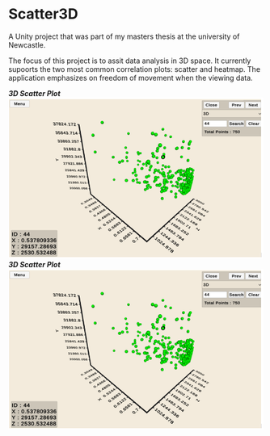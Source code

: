 # Scatter3D
A Unity project that was part of my masters thesis at the university of Newcastle.

The focus of this project is to assit data analysis in 3D space. It currently supoorts the two most common 
correlation plots: scatter and heatmap. The application emphasizes on freedom of movement when the viewing data.

<div>
  <em><b>3D Scatter Plot</b></em>
  <img src = "https://github.com/samlubna/Scatter3D/blob/main/images/3DScatter.png">
</div>

<div>
  <em><b>3D Scatter Plot</b></em>
  <img src = "https://github.com/samlubna/Scatter3D/blob/main/images/3DScatter.png">
</div>
